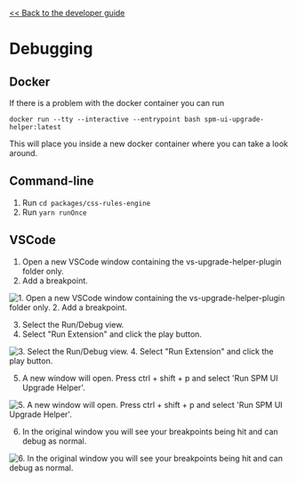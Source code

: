 [<< Back to the developer guide](../developer_guide.md)

# Debugging

## Docker

If there is a problem with the docker container you can run

    docker run --tty --interactive --entrypoint bash spm-ui-upgrade-helper:latest

This will place you inside a new docker container where you can take a look around.

## Command-line

1. Run `cd packages/css-rules-engine`
2. Run `yarn runOnce`

## VSCode

1. Open a new VSCode window containing the vs-upgrade-helper-plugin folder only.
2. Add a breakpoint.

![1. Open a new VSCode window containing the vs-upgrade-helper-plugin folder only. 2. Add a breakpoint.](images/debug_1.png "Debugging steps screenshot 1")

3. Select the Run/Debug view.
4. Select "Run Extension" and click the play button.

![3. Select the Run/Debug view. 4. Select "Run Extension" and click the play button.](images/debug_2.png "Debugging steps screenshot 2")

5. A new window will open. Press ctrl + shift + p and select 'Run SPM UI Upgrade Helper'.

![5. A new window will open. Press ctrl + shift + p and select 'Run SPM UI Upgrade Helper'.](images/debug_3.png "Debugging steps screenshot 3")

6. In the original window you will see your breakpoints being hit and can debug as normal.

![6. In the original window you will see your breakpoints being hit and can debug as normal.](images/debug_4.png "Debugging steps screenshot 4")
